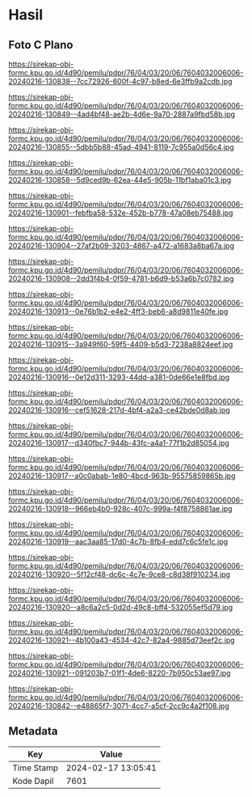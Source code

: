 # Hasil

## Foto C Plano

https://sirekap-obj-formc.kpu.go.id/4d90/pemilu/pdpr/76/04/03/20/06/7604032006006-20240216-130838--7cc72926-600f-4c97-b8ed-6e3ffb9a2cdb.jpg

https://sirekap-obj-formc.kpu.go.id/4d90/pemilu/pdpr/76/04/03/20/06/7604032006006-20240216-130849--4ad4bf48-ae2b-4d6e-9a70-2887a9fbd58b.jpg

https://sirekap-obj-formc.kpu.go.id/4d90/pemilu/pdpr/76/04/03/20/06/7604032006006-20240216-130855--5dbb5b88-45ad-4941-8119-7c955a0d56c4.jpg

https://sirekap-obj-formc.kpu.go.id/4d90/pemilu/pdpr/76/04/03/20/06/7604032006006-20240216-130858--5d9ced9b-62ea-44e5-905b-11bf1aba01c3.jpg

https://sirekap-obj-formc.kpu.go.id/4d90/pemilu/pdpr/76/04/03/20/06/7604032006006-20240216-130901--febfba58-532e-452b-b778-47a08eb75488.jpg

https://sirekap-obj-formc.kpu.go.id/4d90/pemilu/pdpr/76/04/03/20/06/7604032006006-20240216-130904--27af2b09-3203-4867-a472-a1683a8ba67a.jpg

https://sirekap-obj-formc.kpu.go.id/4d90/pemilu/pdpr/76/04/03/20/06/7604032006006-20240216-130908--2dd3f4b4-0f59-4781-b6d9-b53a6b7c0782.jpg

https://sirekap-obj-formc.kpu.go.id/4d90/pemilu/pdpr/76/04/03/20/06/7604032006006-20240216-130913--0e76b1b2-e4e2-4ff3-beb6-a8d9811e40fe.jpg

https://sirekap-obj-formc.kpu.go.id/4d90/pemilu/pdpr/76/04/03/20/06/7604032006006-20240216-130915--3a949f60-59f5-4409-b5d3-7238a8824eef.jpg

https://sirekap-obj-formc.kpu.go.id/4d90/pemilu/pdpr/76/04/03/20/06/7604032006006-20240216-130916--0e12d311-3293-44dd-a381-0de66e1e8fbd.jpg

https://sirekap-obj-formc.kpu.go.id/4d90/pemilu/pdpr/76/04/03/20/06/7604032006006-20240216-130916--cef51628-217d-4bf4-a2a3-ce42bde0d8ab.jpg

https://sirekap-obj-formc.kpu.go.id/4d90/pemilu/pdpr/76/04/03/20/06/7604032006006-20240216-130917--d340fbc7-944b-43fc-a4a1-77f1b2d85054.jpg

https://sirekap-obj-formc.kpu.go.id/4d90/pemilu/pdpr/76/04/03/20/06/7604032006006-20240216-130917--a0c0abab-1e80-4bcd-963b-95575859865b.jpg

https://sirekap-obj-formc.kpu.go.id/4d90/pemilu/pdpr/76/04/03/20/06/7604032006006-20240216-130918--966eb4b0-928c-407c-999a-f4f8758861ae.jpg

https://sirekap-obj-formc.kpu.go.id/4d90/pemilu/pdpr/76/04/03/20/06/7604032006006-20240216-130919--aac3aa85-17d0-4c7b-8fb4-edd7c6c5fe1c.jpg

https://sirekap-obj-formc.kpu.go.id/4d90/pemilu/pdpr/76/04/03/20/06/7604032006006-20240216-130920--5f12cf48-dc6c-4c7e-9ce8-c8d38f910234.jpg

https://sirekap-obj-formc.kpu.go.id/4d90/pemilu/pdpr/76/04/03/20/06/7604032006006-20240216-130920--a8c6a2c5-0d2d-49c8-bff4-532055ef5d79.jpg

https://sirekap-obj-formc.kpu.go.id/4d90/pemilu/pdpr/76/04/03/20/06/7604032006006-20240216-130921--4b100a43-4534-42c7-82a4-9885d73eef2c.jpg

https://sirekap-obj-formc.kpu.go.id/4d90/pemilu/pdpr/76/04/03/20/06/7604032006006-20240216-130921--091203b7-01f1-4de6-8220-7b950c53ae97.jpg

https://sirekap-obj-formc.kpu.go.id/4d90/pemilu/pdpr/76/04/03/20/06/7604032006006-20240216-130842--e48865f7-3071-4cc7-a5cf-2cc9c4a2f108.jpg


## Metadata

| Key        | Value               |
| ---------- | ------------------- |
| Time Stamp | 2024-02-17 13:05:41 |
| Kode Dapil | 7601                |



